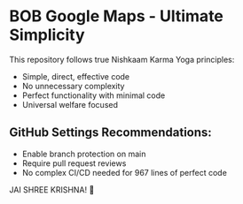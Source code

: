 # BOB Google Maps - Ultimate Simplicity

This repository follows true Nishkaam Karma Yoga principles:
- Simple, direct, effective code
- No unnecessary complexity
- Perfect functionality with minimal code
- Universal welfare focused

## GitHub Settings Recommendations:
- Enable branch protection on main
- Require pull request reviews
- No complex CI/CD needed for 967 lines of perfect code

JAI SHREE KRISHNA! 🔱

